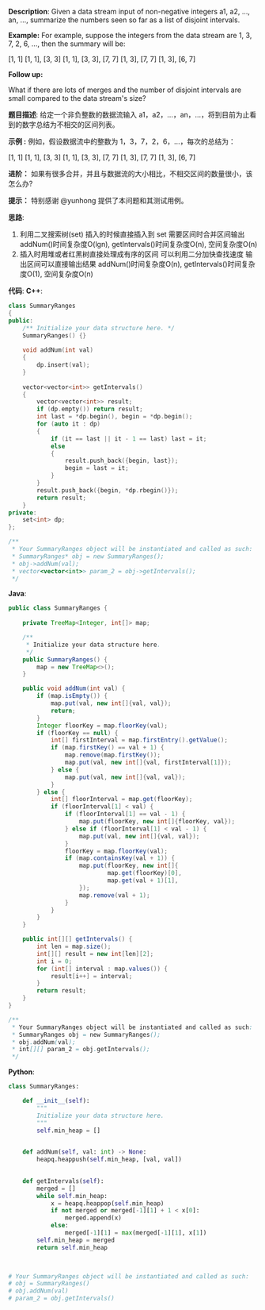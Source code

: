 __Description__:
Given a data stream input of non-negative integers a1, a2, ..., an, ..., summarize the numbers seen so far as a list of disjoint intervals.

__Example:__
For example, suppose the integers from the data stream are 1, 3, 7, 2, 6, ..., then the summary will be:

[1, 1]
[1, 1], [3, 3]
[1, 1], [3, 3], [7, 7]
[1, 3], [7, 7]
[1, 3], [6, 7]

__Follow up:__

What if there are lots of merges and the number of disjoint intervals are small compared to the data stream's size?

__题目描述__:
给定一个非负整数的数据流输入 a1，a2，…，an，…，将到目前为止看到的数字总结为不相交的区间列表。

__示例 :__
例如，假设数据流中的整数为 1，3，7，2，6，…，每次的总结为：

[1, 1]
[1, 1], [3, 3]
[1, 1], [3, 3], [7, 7]
[1, 3], [7, 7]
[1, 3], [6, 7]

__进阶：__
如果有很多合并，并且与数据流的大小相比，不相交区间的数量很小，该怎么办?

__提示：__
特别感谢 @yunhong 提供了本问题和其测试用例。

__思路__:
1. 利用二叉搜索树(set)
插入的时候直接插入到 set
需要区间时合并区间输出
addNum()时间复杂度O(lgn), getIntervals()时间复杂度O(n), 空间复杂度O(n)
2. 插入时用堆或者红黑树直接处理成有序的区间
可以利用二分加快查找速度
输出区间可以直接输出结果
addNum()时间复杂度O(n), getIntervals()时间复杂度O(1), 空间复杂度O(n)

__代码__:
__C++__:
```C++
class SummaryRanges 
{
public:
    /** Initialize your data structure here. */
    SummaryRanges() {}
    
    void addNum(int val) 
    {
        dp.insert(val);
    }
    
    vector<vector<int>> getIntervals() 
    {
        vector<vector<int>> result;
        if (dp.empty()) return result;
        int last = *dp.begin(), begin = *dp.begin();
        for (auto it : dp)
        {
            if (it == last || it - 1 == last) last = it;
            else
            {
                result.push_back({begin, last});
                begin = last = it;
            }
        }
        result.push_back({begin, *dp.rbegin()});
        return result;
    }
private:
    set<int> dp;
};

/**
 * Your SummaryRanges object will be instantiated and called as such:
 * SummaryRanges* obj = new SummaryRanges();
 * obj->addNum(val);
 * vector<vector<int>> param_2 = obj->getIntervals();
 */
```

__Java__:
```Java
public class SummaryRanges {
    
    private TreeMap<Integer, int[]> map;

    /**
     * Initialize your data structure here.
     */
    public SummaryRanges() {
        map = new TreeMap<>();
    }

    public void addNum(int val) {
        if (map.isEmpty()) {
            map.put(val, new int[]{val, val});
            return;
        }
        Integer floorKey = map.floorKey(val);
        if (floorKey == null) {
            int[] firstInterval = map.firstEntry().getValue();
            if (map.firstKey() == val + 1) {
                map.remove(map.firstKey());
                map.put(val, new int[]{val, firstInterval[1]});
            } else {
                map.put(val, new int[]{val, val});
            }
        } else {
            int[] floorInterval = map.get(floorKey);
            if (floorInterval[1] < val) {
                if (floorInterval[1] == val - 1) {
                    map.put(floorKey, new int[]{floorKey, val});
                } else if (floorInterval[1] < val - 1) {
                    map.put(val, new int[]{val, val});
                }
                floorKey = map.floorKey(val);
                if (map.containsKey(val + 1)) {
                    map.put(floorKey, new int[]{
                            map.get(floorKey)[0],
                            map.get(val + 1)[1],
                    });
                    map.remove(val + 1);
                }
            }
        }
    }

    public int[][] getIntervals() {
        int len = map.size();
        int[][] result = new int[len][2];
        int i = 0;
        for (int[] interval : map.values()) {
            result[i++] = interval;
        }
        return result;
    }
}

/**
 * Your SummaryRanges object will be instantiated and called as such:
 * SummaryRanges obj = new SummaryRanges();
 * obj.addNum(val);
 * int[][] param_2 = obj.getIntervals();
 */
```

__Python__:
```Python
class SummaryRanges:

    def __init__(self):
        """
        Initialize your data structure here.
        """
        self.min_heap = []
        

    def addNum(self, val: int) -> None:
        heapq.heappush(self.min_heap, [val, val])
        

    def getIntervals(self):
        merged = []
        while self.min_heap:
            x = heapq.heappop(self.min_heap)
            if not merged or merged[-1][1] + 1 < x[0]:
                merged.append(x)
            else:
                merged[-1][1] = max(merged[-1][1], x[1])
        self.min_heap = merged
        return self.min_heap
        


# Your SummaryRanges object will be instantiated and called as such:
# obj = SummaryRanges()
# obj.addNum(val)
# param_2 = obj.getIntervals()
```